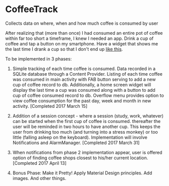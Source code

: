 # CoffeeTrack
Collects data on where, when and how much coffee is consumed by user


After realizing that (more than once) I had consumed an entire pot of coffee within far too short a timeframe, I knew I needed an app.
Drink a cup of coffee and tap a button on my smartphone.  Have a widget that shows me the last time I drank a cup so that I don't end up 
<a href="https://www.youtube.com/watch?v=4NnkhMGXrp8&ab_channel=ExtremeGimp">like this</a>.

To be implemented in 3 phases:

1.  Simple tracking of each time coffee is consumed.  Data recorded in a SQLite database through a Content Provider. Listing of each 
time coffee was consumed in main activity with FAB button serving to add a new cup of coffee record to db.  Additionally, a home screen
widget will display the last time a cup was consumed along with a button to add cup of coffee consumed record to db.  Overflow menu
provides option to view coffee consumption for the past day, week and month in new activity.  [Completed 2017 March 15]

2.  Addition of a session concept - where a session (study, work, whatever) can be started when the first cup of coffee is consumed.
thereafter the user will be reminded in two hours to have another cup.  This keeps the user from drinking too much 
(and turning into a stress monkey) or too little (falling asleep on the keyboard).  Implementation will involve Notifications and AlarmManager.  [Completed 2017 March 31]

3.  When notifications from phase 2 implementation appear, user is offered option of finding coffee shops closest to his/her current
location.  [Completed 2017 April 13]

4.  Bonus Phase:  Make it Pretty!  Apply Material Design principles.  Add images. And other things.  
